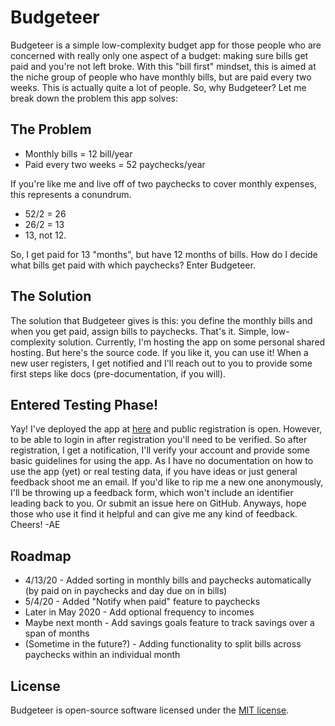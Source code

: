# Budgeteer

Budgeteer is a simple low-complexity budget app for those people who are concerned with really only one aspect of a budget: making sure bills get paid and you're not left broke.
With this "bill first" mindset, this is aimed at the niche group of people who have monthly bills, but are paid every two weeks.
This is actually quite a lot of people. So, why Budgeteer? Let me break down the problem this app solves:

## The Problem

- Monthly bills = 12 bill/year
- Paid every two weeks = 52 paychecks/year

If you're like me and live off of two paychecks to cover monthly expenses, this represents a conundrum.
- 52/2 = 26
- 26/2 = 13
- 13, not 12.

So, I get paid for 13 "months", but have 12 months of bills. How do I decide what bills get paid with which paychecks? Enter Budgeteer.

## The Solution

The solution that Budgeteer gives is this: you define the monthly bills and when you get paid, assign bills to paychecks. That's it. Simple, low-complexity solution.
Currently, I'm hosting the app on some personal shared hosting. But here's the source code. If you like it, you can use it! When a new user registers, I get notified and I'll reach out to you to provide some first steps like docs (pre-documentation, if you will).

## Entered Testing Phase!

Yay! I've deployed the app at [here](https://www.budgeteer.ironmthome.com) and public registration is open. However, to be able to login in after registration you'll need to be verified. So after registration, I get a notification, I'll verify your account and provide some basic guidelines for using the app. As I have no documentation on how to use the app (yet) or real testing data, if you have ideas or just general feedback shoot me an email. If you'd like to rip me a new one anonymously, I'll be throwing up a feedback form, which won't include an identifier leading back to you. Or submit an issue here on GitHub. Anyways, hope those who use it find it helpful and can give me any kind of feedback. Cheers!
-AE

## Roadmap

 * 4/13/20 - Added sorting in monthly bills and paychecks automatically (by paid on in paychecks and day due on in bills)
 * 5/4/20 - Added "Notify when paid" feature to paychecks
 * Later in May 2020 - Add optional frequency to incomes
 * Maybe next month - Add savings goals feature to track savings over a span of months
 * (Sometime in the future?) - Adding functionality to split bills across paychecks within an individual month

## License

Budgeteer is open-source software licensed under the [MIT license](https://opensource.org/licenses/MIT).
